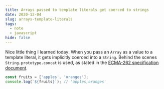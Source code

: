 ```yaml
---
title: Arrays passed to template literals get coerced to strings
date: 2020-12-04
slug: arrays-template-literals
tags:
  - note
  - javascript
hide: false
---
```


Nice little thing I learned today: When you pass an `Array` as a value to a template literal, it gets implicitly coerced into a `String`. Behind the scenes `String.prototype.concat` is used, as stated in the [ECMA-262 specification document](https://tc39.es/ecma262/#sec-template-literals-runtime-semantics-evaluation).

```js
const fruits = ['apples', 'oranges'];
console.log(`${fruits}`); // 'apples,oranges'
```
